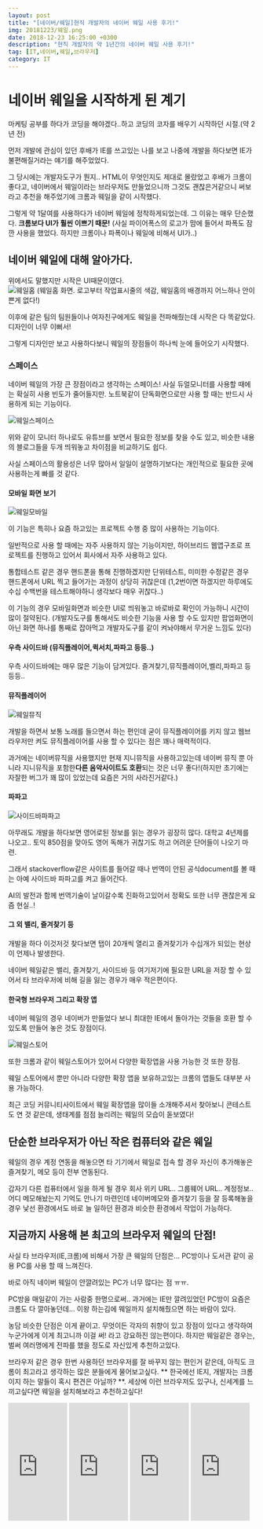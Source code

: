```yaml
---
layout: post
title: "[네이버/웨일]현직 개발자의 네이버 웨일 사용 후기!"
img: 20181223/웨일.png
date: 2018-12-23 16:25:00 +0300
description: "현직 개발자의 약 1년간의 네이버 웨일 사용 후기!"
tag: [IT,네이버,웨일,브라우저]
category: IT
---
```


# 네이버 웨일을 시작하게 된 계기

 마케팅 공부를 하다가 코딩을 해야겠다..하고 코딩의 코자를 배우기 시작하던 시절.(약 2년 전)
 
 먼저 개발에 관심이 있던 후배가 IE를 쓰고있는 나를 보고 나중에 개발을 하다보면 IE가 불편해질거라는 얘기를 해주었었다.
 
 그 당시에는 개발자도구가 뭔지.. HTML이 무엇인지도 제대로 몰랐었고 후배가 크롬이 좋다고, 네이버에서 웨일이라는 브라우저도 만들었으니까 그것도 괜찮은거같으니 써보라고 추천을 해주었기에 크롬과 웨일을 같이 시작했다.
 
 그렇게 약 1달여를 사용하다가 네이버 웨일에 정착하게되었는데. 그 이유는 매우 단순했다. **크롬보다 UI가 훨씬 이쁘기 때문!** (사실 파이어폭스의 로고가 맘에 들어서 파폭도 잠깐 사용을 했었다. 하지만 크롬이나 파폭이나 웨일에 비해서 UI가..)
 
## 네이버 웨일에 대해 알아가다.

 위에서도 말했지만 시작은 UI때문이였다.   
 ![웨일홈]({{site.url}}/assets/img/20181223/웨일홈.png)
 (웨일홈 화면. 로고부터 작업표시줄의 색감, 웨일홈의 배경까지 어느하나 안이쁜게 없다!)
 
 이후에 같은 팀의 팀원들이나 여자친구에게도 웨일을 전파해줬는데 시작은 다 똑같았다. 디자인이 너무 이뻐서!
 
 그렇게 디자인만 보고 사용하다보니 웨일의 장점들이 하나씩 눈에 들어오기 시작했다. 
 
### 스페이스
 
 네이버 웨일의 가장 큰 장점이라고 생각하는 스페이스! 사실 듀얼모니터를 사용할 때에는 확실히 사용 빈도가 줄어들지만. 
 노트북같이 단독화면으로만 사용 할 때는 반드시 사용하게 되는 기능이다.
 
 ![웨일스페이스]({{site.url}}/assets/img/20181223/웨일스페이스.png)
 
 위와 같이 모니터 하나로도 유튜브를 보면서 필요한 정보를 찾을 수도 있고, 비슷한 내용의 블로그들을 두개 띄워놓고 차이점을 비교하기도 쉽다.
 
 사실 스페이스의 활용성은 너무 많아서 일일이 설명하기보다는 개인적으로 필요한 곳에 사용하는게 빠를 것 같다.
 
 
#### 모바일 화면 보기
 
 ![웨일모바일]({{site.url}}/assets/img/20181223/웨일모바일.png)
 
 이 기능은 특히나 요즘 하고있는 프로젝트 수행 중 많이 사용하는 기능이다.
 
 
 일반적으로 사용 할 때에는 자주 사용하지 않는 기능이지만, 하이브리드 웹앱구조로 프로젝트를 진행하고 있어서 회사에서 자주 사용하고 있다.
 
 통합테스트 같은 경우 핸드폰을 통해 진행하겠지만 단위테스트, 미미한 수정같은 경우 핸드폰에서 URL 찍고 들어가는 과정이 상당히 귀찮은데 (1,2번이면 하겠지만 하루에도 수십 수백번을 테스트해야하니 생각보다 매우 귀찮다..)
 
 이 기능의 경우 모바일화면과 비슷한 UI로 띄워놓고 바로바로 확인이 가능하니 시간이 많이 절약된다.
 (개발자도구를 통해서도 비슷한 기능을 사용 할 수도 있지만 팝업화면이 아닌 화면 하나를 통째로 잡아먹고 개발자도구를 같이 켜놔야해서 무거운 느낌도 있다)

#### 우측 사이드바 (뮤직플레이어,퀵서치,파파고 등등..)
 
 우측 사이드바에는 매우 많은 기능이 담겨있다. 즐겨찾기,뮤직플레이어,벨리,파파고 등등등..
 
#### 뮤직플레이어
 
  ![웨일뮤직]({{site.url}}/assets/img/20181223/웨일뮤직.png)
 
 개발을 하면서 보통 노래를 들으면서 하는 편인데 굳이 뮤직플레이어를 키지 않고 웹브라우저만 켜도 뮤직플레이어를 사용 할 수 있다는 점은 꽤나 매력적이다.

 과거에는 네이버뮤직을 사용했지만 현재 지니뮤직을 사용하고있는데 네이버 뮤직 뿐 아니라 지니뮤직을 포함한**다른 음악사이트도 호환**되는 것은 너무 좋다!(하지만 초기에는 자잘한 버그가 꽤 많이 있었는데 요즘은 거의 사라진거같다.)
 
 
#### 파파고
 
  ![사이드바파파고]({{site.url}}/assets/img/20181223/사이드바파파고.png)
  
 아무래도 개발을 하다보면 영어로된 정보를 읽는 경우가 굉장히 많다. 대학교 4년제를 나오고.. 토익 850점을 맞아도 영어 독해가 귀찮기도 하고 어려운 단어들이 나오기 마련.
 
 그래서 stackoverflow같은 사이트를 들어갈 때나 번역이 안된 공식document를 볼 때는 아예 사이드바 파파고를 켜고 들어간다.
 
 AI의 발전과 함께 번역기술이 날이갈수록 진화하고있어서 정확도 또한 너무 괜찮은게 요즘 현실..!
 
#### 그 외 밸리, 즐겨찾기 등
 
 개발을 하다 이것저것 찾다보면 탭이 20개씩 열리고 즐겨찾기가 수십개가 되있는 현상이 언제나 발생한다.
 
 네이버 웨일같은 밸리, 즐겨찾기, 사이드바 등 여기저기에 필요한 URL을 저장 할 수 있어서 타 브라우저에 비해 길을 잃는 경우가 매우 적은편이다.
 
#### 한국형 브라우저 그리고 확장 앱
 
 네이버 웨일의 경우 네이버가 만들었다 보니 최대한 IE에서 돌아가는 것들을 호환 할 수 있도록 만들어 놓은 것도 장점이다.
 
 ![웨일스토어]({{site.url}}/assets/img/20181223/웨일스토어.png)
 
 또한 크롬과 같이 웨일스토어가 있어서 다양한 확장앱을 사용 가능한 것 또한 장점.
 
 웨일 스토어에서 뿐만 아니라 다양한 확장 앱을 보유하고있는 크롬의 앱들도 대부분 사용 가능하다.
 
 최근 코딩 커뮤니티사이트에서 웨일 확장앱을 많이들 소개해주셔서 찾아보니 콘테스트도 연 것 같은데, 생태계를 점점 늘리려는 웨일의 모습이 돋보였다!
 
## 단순한 브라우저가 아닌 작은 컴퓨터와 같은 웨일

 웨일의 경우 계정 연동을 해놓으면 타 기기에서 웨일로 접속 할 경우 자신이 추가해놓은 즐겨찾기, 메모 등이 전부 연동된다.
 
 갑자기 다른 컴퓨터에서 일을 하게 될 경우 회사 위키 URL.. 그룹웨어 URL.. 계정정보.. 어디 메모해놨는지 기억도 안나기 마련인데 네이버메모와 즐겨찾기 등을 잘 등록해놓을 경우 낯선 환경에서도 바로 늘 일하던 환경과 비슷한 환경에서 작업이 가능하다.
 
## 지금까지 사용해 본 최고의 브라우저 웨일의 단점!

 사실 타 브라우저(IE,크롬)에 비해서 가장 큰 웨일의 단점은... PC방이나 도서관 같이 공용 PC를 사용 할 때 느껴진다.
 
 바로 아직 네이버 웨일이 안깔려있는 PC가 너무 많다는 점 ㅠㅠ.
 
 PC방을 매일같이 가는 사람중 한명으로써.. 과거에는 IE만 깔려있었던 PC방이 요즘은 크롬도 다 깔아놓던데... 이왕 하는김에 웨일까지 설치해줬으면 하는 바람이 있다.
 
 농담 비슷한 단점은 이게 끝이고. 무엇이든 각자의 취향이 있고 장점이 있다고 생각하여 누군가에게 이게 최고니까 이걸 써! 라고 강요하진 않는편이다. 하지만 웨일같은 경우는, 벌써 여러명에게 전파를 했을 정도로 자신있게 추천하고있다.
 
 브라우저 같은 경우 한번 사용하던 브라우저를 잘 바꾸지 않는 편인거 같은데, 아직도 크롬이 최고라고 생각하는 많은 분들에게 물어보고싶다. ** 한국에선 IE지, 개발자는 크롬이지 하는 말들이 혹시 편견은 아닐까? **. 세상에 이런 브라우저도 있구나, 신세계를 느끼고싶다면 웨일을 설치해보라고 추천하고싶다!
 
 <iframe src="https://coupa.ng/bgd8RK" width="120" height="240" frameborder="0" scrolling="no"></iframe>
 <iframe src="https://coupa.ng/bgd803" width="120" height="240" frameborder="0" scrolling="no"></iframe>
 <iframe src="https://coupa.ng/bgd81d" width="120" height="240" frameborder="0" scrolling="no"></iframe>
 <iframe src="https://coupa.ng/bgd81x" width="120" height="240" frameborder="0" scrolling="no"></iframe>